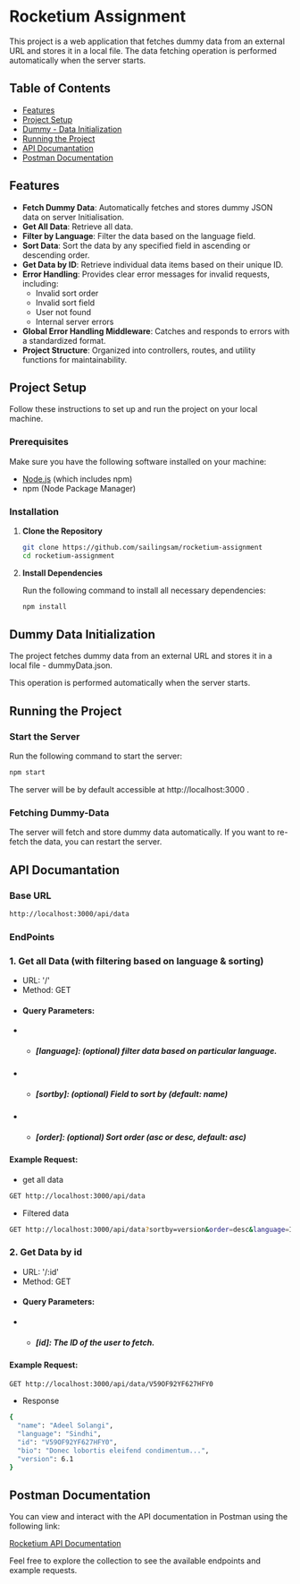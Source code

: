 # Rocketium Assignment

This project is a web application that fetches dummy data from an external URL and stores it in a local file. The data fetching operation is performed automatically when the server starts.

## Table of Contents

- [Features](#features)
- [Project Setup](#project-setup)
- [Dummy - Data Initialization](#dummy-data-initialization)
- [Running the Project](#running-the-project)
- [API Documantation](#api-documantation)
- [Postman Documentation](#postman-documentation)

## Features

- **Fetch Dummy Data**: Automatically fetches and stores dummy JSON data on server Initialisation.
- **Get All Data**: Retrieve all data.
- **Filter by Language**: Filter the data based on the language field.
- **Sort Data**: Sort the data by any specified field in ascending or descending order.
- **Get Data by ID**: Retrieve individual data items based on their unique ID.
- **Error Handling**: Provides clear error messages for invalid requests, including:
  - Invalid sort order
  - Invalid sort field
  - User not found
  - Internal server errors
- **Global Error Handling Middleware**: Catches and responds to errors with a standardized format.
- **Project Structure**: Organized into controllers, routes, and utility functions for maintainability.

## Project Setup

Follow these instructions to set up and run the project on your local machine.

### Prerequisites

Make sure you have the following software installed on your machine:

- [Node.js](https://nodejs.org/) (which includes npm)
- npm (Node Package Manager)

### Installation

1. **Clone the Repository**

   ```bash
   git clone https://github.com/sailingsam/rocketium-assignment
   cd rocketium-assignment
   ```

2. **Install Dependencies**

   Run the following command to install all necessary dependencies:

   ```bash
   npm install
   ```

## Dummy Data Initialization

The project fetches dummy data from an external URL and stores it in a local file - dummyData.json.

This operation is performed automatically when the server starts.

## Running the Project

### Start the Server

Run the following command to start the server:

```bash
npm start
```

The server will be by default accessible at http://localhost:3000 .

### Fetching Dummy-Data

The server will fetch and store dummy data automatically. If you want to re-fetch the data, you can restart the server.

## API Documantation

### Base URL

```bash
http://localhost:3000/api/data
```

### EndPoints

### 1. Get all Data (with filtering based on language & sorting)

- URL: '/'
- Method: GET
- #### Query Parameters:
- - ##### [language]: (optional) filter data based on particular language.
- - ##### [sortby]: (optional) Field to sort by (default: name)
- - ##### [order]: (optional) Sort order (asc or desc, default: asc)

#### Example Request:

- get all data

```bash
GET http://localhost:3000/api/data
```

- Filtered data

```bash
GET http://localhost:3000/api/data?sortby=version&order=desc&language=Icelandic
```

### 2. Get Data by id

- URL: '/:id'
- Method: GET
- #### Query Parameters:
- - ##### [id]: The ID of the user to fetch.

#### Example Request:

```bash
GET http://localhost:3000/api/data/V59OF92YF627HFY0

```

- Response

```bash
{
  "name": "Adeel Solangi",
  "language": "Sindhi",
  "id": "V59OF92YF627HFY0",
  "bio": "Donec lobortis eleifend condimentum...",
  "version": 6.1
}
```

## Postman Documentation

You can view and interact with the API documentation in Postman using the following link:

[Rocketium API Documentation](https://www.postman.com/sailingsam/workspace/rocketium-project/collection/34512549-e993a3ce-b71e-4a87-b0e4-359d546704cc?action=share&creator=34512549)

Feel free to explore the collection to see the available endpoints and example requests.
